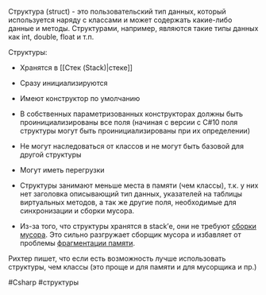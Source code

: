 Структура (struct) - это пользовательский тип данных, который используется наряду с классами и может содержать какие-либо данные и методы. Структурами, например, являются такие типы данных как int, double, float и т.п.

Структуры:
- Хранятся в [[Стек (Stack)|стеке]]
- Сразу инициализируются
- Имеют конструктор по умолчанию
- В собственных параметризованных конструкторах  должны быть проинициализированы все поля (начиная с версии c C#10 поля структуры могут быть проинициализированы при их определении)
- Не могут наследоваться от классов и не могут быть базовой для другой структуры
- Могут иметь перегрузки

- Структуры занимают меньше места в памяти (чем классы), т.к. у них нет заголовка описывающий тип данных, указателей на таблицы виртуальных методов, а так же другие поля, необходимые для синхронизации и сборки мусора.
- Из-за того, что структуры хранятся в stack’е, они не требуют [сборки мусора](http://msdn.microsoft.com/en-us/library/0xy59wtx.aspx). Это сильно разгружает сборщик мусора и избавляет от проблемы [фрагментации памяти](http://en.wikipedia.org/wiki/Fragmentation_(computing)).

Рихтер пишет, что если есть возможность лучше использовать структуры, чем классы (это проще и для памяти и для мусорщика и пр.)

#Csharp #структуры